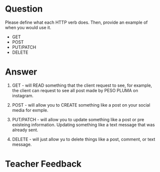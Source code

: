 # Question
Please define what each HTTP verb does. Then, provide an example of when you would use it.

- GET
- POST
- PUT/PATCH
- DELETE

# Answer
1. GET - will READ something that the client request to see, for example, the client can request to see all post made by PESO PLUMA on instagram.

2. POST - will allow you to CREATE something like a post on your social media for exmple.

3. PUT/PATCH - will allow you to update something like a post or pre existeing information. Updating something like a text message that was already sent. 

4. DELETE - will just allow yu to delete things like a post, comment, or text message.

# Teacher Feedback
